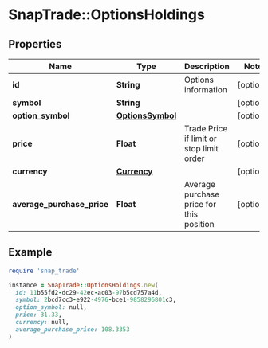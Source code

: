 # SnapTrade::OptionsHoldings

## Properties

| Name | Type | Description | Notes |
| ---- | ---- | ----------- | ----- |
| **id** | **String** | Options information | [optional] |
| **symbol** | **String** |  | [optional] |
| **option_symbol** | [**OptionsSymbol**](OptionsSymbol.md) |  | [optional] |
| **price** | **Float** | Trade Price if limit or stop limit order | [optional] |
| **currency** | [**Currency**](Currency.md) |  | [optional] |
| **average_purchase_price** | **Float** | Average purchase price for this position | [optional] |

## Example

```ruby
require 'snap_trade'

instance = SnapTrade::OptionsHoldings.new(
  id: 11b55fd2-dc29-42ec-ac03-97b5cd757a4d,
  symbol: 2bcd7cc3-e922-4976-bce1-9858296801c3,
  option_symbol: null,
  price: 31.33,
  currency: null,
  average_purchase_price: 108.3353
)
```

